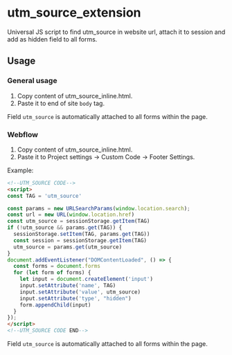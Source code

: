 # utm_source_extension

Universal JS script to find utm_source in website url, attach it to session and add as hidden field to all forms.

## Usage

### General usage

1. Copy content of utm_source_inline.html.
2. Paste it to end of site `body` tag.

Field `utm_source` is automatically attached to all forms within the page.

### Webflow

1. Copy content of utm_source_inline.html.
2. Paste it to Project settings -> Custom Code -> Footer Settings.

Example:

```html
<!--UTM_SOURCE CODE-->
<script>
const TAG = 'utm_source'

const params = new URLSearchParams(window.location.search);
const url = new URL(window.location.href)
const utm_source = sessionStorage.getItem(TAG)
if (!utm_source && params.get(TAG)) {
  sessionStorage.setItem(TAG, params.get(TAG))
  const session = sessionStorage.getItem(TAG)
  utm_source = params.get(utm_source)
}
document.addEventListener("DOMContentLoaded", () => {
  const forms = document.forms
  for (let form of forms) {
    let input = document.createElement('input')
    input.setAttribute('name', TAG)
    input.setAttribute('value', utm_source)
    input.setAttribute('type', "hidden")
    form.appendChild(input)
  }
});
</script>
<!--UTM_SOURCE CODE END-->
```

Field `utm_source` is automatically attached to all forms within the page.
